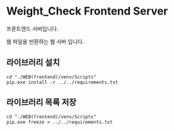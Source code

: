 # Weight_Check Frontend Server
프론트엔드 서버입니다.

웹 파일을 반환하는 웹 서버 입니다.

## 라이브러리 설치
```shell
cd "./WEB(frontend)/venv/Scripts"
pip.exe install -r ../../requirements.txt
```

## 라이브러리 목록 저장
```shell
cd "./WEB(frontend)/venv/Scripts"
pip.exe freeze > ../../requirements.txt
```